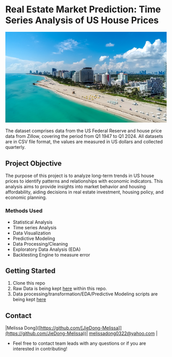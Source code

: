 # Real Estate Market Prediction: Time Series Analysis of US House Prices
![image](https://github.com/JieDong-Melissa/USA_house_price/blob/main/images/houses.jpeg)


The dataset comprises data from the US Federal Reserve and house price data from Zillow, covering the period from Q1 1947 to Q1 2024. All datasets are in CSV file format, the values are measured in US dollars and collected quarterly.

## Project Objective
The purpose of this project is to analyze long-term trends in US house prices to identify patterns and relationships with economic indicators. This analysis aims to provide insights into market behavior and housing affordability, aiding decisions in real estate investment, housing policy, and economic planning.

### Methods Used
* Statistical Analysis
* Time series Analysis
* Data Visualization
* Predictive Modeling
* Data Processing/Cleaning
* Exploratory Data Analysis (EDA)
* Backtesting Engine to measure error 

## Getting Started

1. Clone this repo
2. Raw Data is being kept [here](https://github.com/JieDong-Melissa/USA_house_price/tree/main/datasets) within this repo.  
3. Data processing/transformation/EDA/Predictive Modeling scripts are being kept [here](https://github.com/JieDong-Melissa/USA_house_price/blob/main/EDA_House_prices.ipynb)

## Contact
|Melissa Dong]([https://github.com/[JieDong-Melissa]](https://github.com/JieDong-Melissa))| melissadong0322@yahoo.com |
* Feel free to contact team leads with any questions or if you are interested in contributing!
